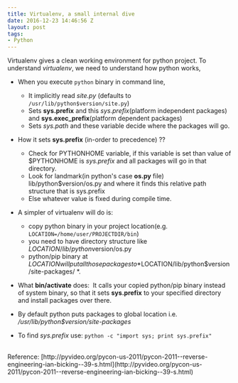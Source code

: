 ```yaml
---
title: Virtualenv, a small internal dive
date: 2016-12-23 14:46:56 Z
layout: post
tags:
- Python
---
```


Virtualenv gives a clean working environment for python project. To understand *virtualenv*, we need to understand how python works,

*   When you execute `python` binary in command line,
	*   It implicitly read *site.py* (defaults to `/usr/lib/python$version/site.py`)
	*   Sets **sys.prefix** and this *sys.prefix*(platform independent packages) and **sys.exec_prefix**(platform dependent packages)
	*   Sets *sys.path* and these variable decide where the packages will go.

*   How it sets **sys.prefix** (in-order to precedence) ??

    *  Check for PYTHONHOME variable, if this variable is set than value of $PYTHONHOME is *sys.prefix* and all packages will go in that directory.
    *  Look for landmark(in python's case **os.py** file) lib/python$version/os.py and where it finds this relative path structure that is sys.prefix
    *  Else whatever value is fixed during compile time.


*   A simpler of virtualenv will do is:
	*    copy python binary in your project location(e.g. `LOCATION=/home/user/PROJECTDIR/bin`)
	*    you need to have directory structure like $LOCATION/lib/python$version/os.py
	*    python/pip binary at $LOCATION will put all those packages to *$LOCATION/lib/python$version/site-packages/ *.


*   What **bin/activate** does:  It calls your copied python/pip binary instead of system binary, so that it sets **sys.prefix** to your specified directory and install packages over there.


*   By default python puts packages to global location i.e. */usr/lib/python$version/site-packages*


*   To find *sys.prefix*  use:  ```python -c "import sys; print sys.prefix"```

<br/>
Reference: [http://pyvideo.org/pycon-us-2011/pycon-2011--reverse-engineering-ian-bicking--39-s.html](http://pyvideo.org/pycon-us-2011/pycon-2011--reverse-engineering-ian-bicking--39-s.html)

